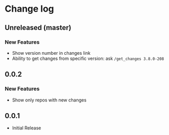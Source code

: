 # Change log

## Unreleased (master)
### New Features
* Show version number in changes link
* Ability to get changes from specific version: ask `/get_changes 3.8.0-208`

## 0.0.2
### New Features
* Show only repos with new changes

## 0.0.1
* Initial Release